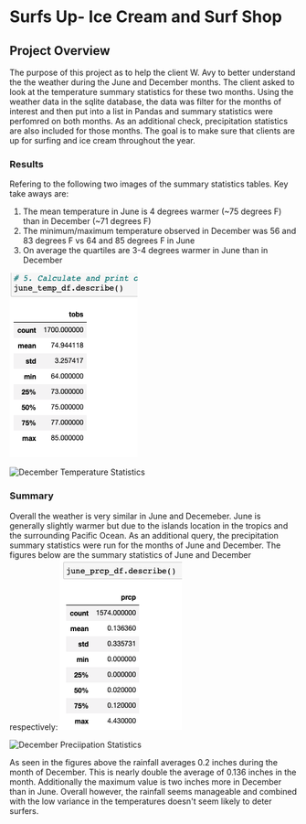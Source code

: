 # Surfs Up- Ice Cream and Surf Shop


## Project Overview
The purpose of this project as to help the client W. Avy to better understand the the weather during the June and December months.  The client asked to look at the temperature summary statistics for these two months.  Using the weather data in the sqlite database, the data was filter for the months of interest and then put into a list in Pandas and summary statistics were perfomred on both months.  As an additional check, precipitation statistics are also included for those months.  The goal is to make sure that clients are up for surfing and ice cream throughout the year.

### Results

Refering to the following two images of the summary statistics tables.  Key take aways are:

1. The mean temperature in June is 4 degrees warmer (~75 degrees F) than in December (~71 degrees F)
2. The minimum/maximum temperature observed in December was 56 and 83 degrees F vs 64 and 85 degrees F in June
3. On average the quartiles are 3-4 degrees warmer in June than in December

![June Temperature Statistics](June_Temp_Statistics.png)

![December Temperature Statistics](Decemeber_Temp_Statistics.png)

### Summary
Overall the weather is very similar in June and Decemeber.  June is generally slightly warmer but due to the islands location in the tropics and the surrounding Pacific Ocean.  As an additional query, the precipitation summary statistics were run for the months of June and December.  The figures below are the summary statistics of June and December respectively:
![June Precipitation Statistics](June_Precipitation_Statistics.png)

![December Preciipation Statistics](Decemeber_Precipitation_Statistics.png) 

As seen in the figures above the rainfall averages 0.2 inches during the month of December.  This is nearly double the average of 0.136 inches in the month.  Additionally the maximum value is two inches more in December than in June.  Overall however, the rainfall seems manageable and combined with the low variance in the temperatures doesn't seem likely to deter surfers.